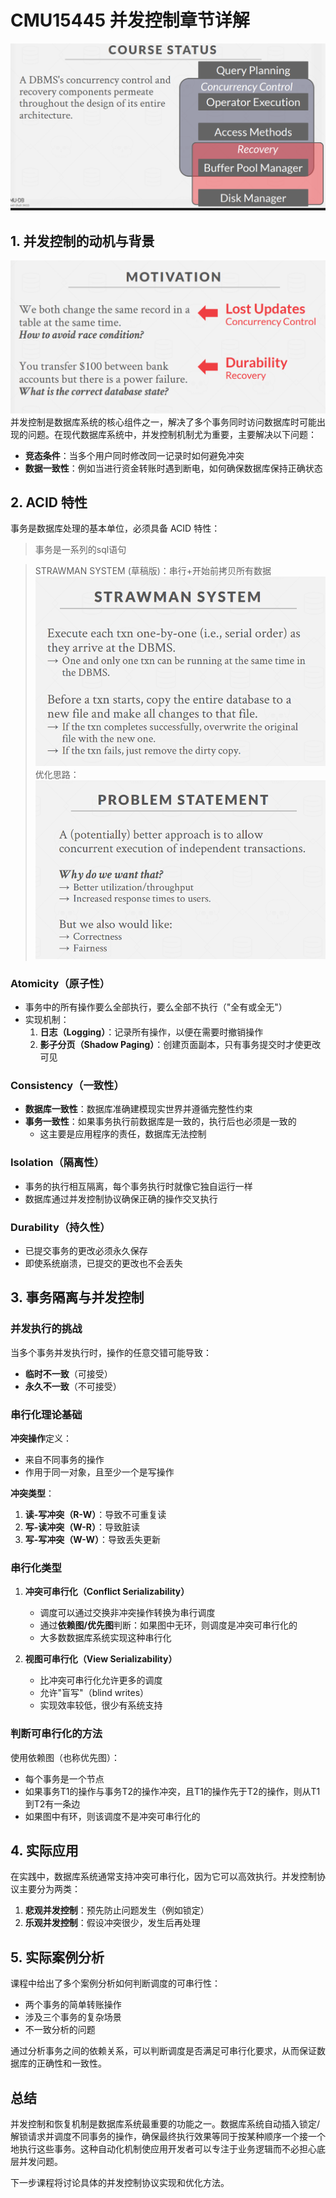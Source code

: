 # CMU15445 并发控制章节详解

![架构图](image-48.png)

## 1. 并发控制的动机与背景

![alt text](image-49.png)
并发控制是数据库系统的核心组件之一，解决了多个事务同时访问数据库时可能出现的问题。在现代数据库系统中，并发控制机制尤为重要，主要解决以下问题：

- **竞态条件**：当多个用户同时修改同一记录时如何避免冲突
- **数据一致性**：例如当进行资金转账时遇到断电，如何确保数据库保持正确状态

## 2. ACID 特性

事务是数据库处理的基本单位，必须具备 ACID 特性：

> 事务是一系列的sql语句

> STRAWMAN SYSTEM (草稿版)：串行+开始前拷贝所有数据
> ![alt text](image-50.png)
> 优化思路：
> ![alt text](image-51.png)

### Atomicity（原子性）

- 事务中的所有操作要么全部执行，要么全部不执行（"全有或全无"）
- 实现机制：
  1. **日志（Logging）**：记录所有操作，以便在需要时撤销操作
  2. **影子分页（Shadow Paging）**：创建页面副本，只有事务提交时才使更改可见

### Consistency（一致性）

- **数据库一致性**：数据库准确建模现实世界并遵循完整性约束
- **事务一致性**：如果事务执行前数据库是一致的，执行后也必须是一致的
  - 这主要是应用程序的责任，数据库无法控制

### Isolation（隔离性）

- 事务的执行相互隔离，每个事务执行时就像它独自运行一样
- 数据库通过并发控制协议确保正确的操作交叉执行

### Durability（持久性）

- 已提交事务的更改必须永久保存
- 即使系统崩溃，已提交的更改也不会丢失

## 3. 事务隔离与并发控制

### 并发执行的挑战

当多个事务并发执行时，操作的任意交错可能导致：

- **临时不一致**（可接受）
- **永久不一致**（不可接受）

### 串行化理论基础

**冲突操作**定义：

- 来自不同事务的操作
- 作用于同一对象，且至少一个是写操作

**冲突类型**：

1. **读-写冲突（R-W）**：导致不可重复读
2. **写-读冲突（W-R）**：导致脏读
3. **写-写冲突（W-W）**：导致丢失更新

### 串行化类型

1. **冲突可串行化（Conflict Serializability）**

   - 调度可以通过交换非冲突操作转换为串行调度
   - 通过**依赖图/优先图**判断：如果图中无环，则调度是冲突可串行化的
   - 大多数数据库系统实现这种串行化

2. **视图可串行化（View Serializability）**
   - 比冲突可串行化允许更多的调度
   - 允许"盲写"（blind writes）
   - 实现效率较低，很少有系统支持

### 判断可串行化的方法

使用依赖图（也称优先图）：

- 每个事务是一个节点
- 如果事务T1的操作与事务T2的操作冲突，且T1的操作先于T2的操作，则从T1到T2有一条边
- 如果图中有环，则该调度不是冲突可串行化的

## 4. 实际应用

在实践中，数据库系统通常支持冲突可串行化，因为它可以高效执行。并发控制协议主要分为两类：

1. **悲观并发控制**：预先防止问题发生（例如锁定）
2. **乐观并发控制**：假设冲突很少，发生后再处理

## 5. 实际案例分析

课程中给出了多个案例分析如何判断调度的可串行性：

- 两个事务的简单转账操作
- 涉及三个事务的复杂场景
- 不一致分析的问题

通过分析事务之间的依赖关系，可以判断调度是否满足可串行化要求，从而保证数据库的正确性和一致性。

## 总结

并发控制和恢复机制是数据库系统最重要的功能之一。数据库系统自动插入锁定/解锁请求并调度不同事务的操作，确保最终执行效果等同于按某种顺序一个接一个地执行这些事务。这种自动化机制使应用开发者可以专注于业务逻辑而不必担心底层并发问题。

下一步课程将讨论具体的并发控制协议实现和优化方法。
